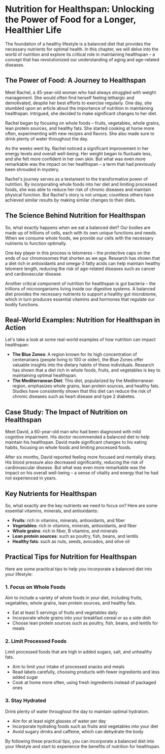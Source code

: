 # Nutrition for Healthspan: Unlocking the Power of Food for a Longer, Healthier Life

The foundation of a healthy lifestyle is a balanced diet that provides the necessary nutrients for optimal health. In this chapter, we will delve into the world of nutrition and explore its critical role in maintaining healthspan – a concept that has revolutionized our understanding of aging and age-related diseases.

## The Power of Food: A Journey to Healthspan

Meet Rachel, a 45-year-old woman who had always struggled with weight management. She would often find herself feeling lethargic and demotivated, despite her best efforts to exercise regularly. One day, she stumbled upon an article about the importance of nutrition in maintaining healthspan. Intrigued, she decided to make significant changes to her diet.

Rachel began by focusing on whole foods – fruits, vegetables, whole grains, lean protein sources, and healthy fats. She started cooking at home more often, experimenting with new recipes and flavors. She also made sure to drink plenty of water throughout the day.

As the weeks went by, Rachel noticed a significant improvement in her energy levels and overall well-being. Her weight began to fluctuate less, and she felt more confident in her own skin. But what was even more remarkable was the impact on her healthspan – a term that had previously been shrouded in mystery.

Rachel's journey serves as a testament to the transformative power of nutrition. By incorporating whole foods into her diet and limiting processed foods, she was able to reduce her risk of chronic diseases and maintain physical function. But Rachel's story is not unique; countless others have achieved similar results by making similar changes to their diets.

## The Science Behind Nutrition for Healthspan

So, what exactly happens when we eat a balanced diet? Our bodies are made up of trillions of cells, each with its own unique functions and needs. When we consume whole foods, we provide our cells with the necessary nutrients to function optimally.

One key player in this process is telomeres – the protective caps on the ends of our chromosomes that shorten as we age. Research has shown that a diet rich in antioxidants and omega-3 fatty acids can help maintain healthy telomere length, reducing the risk of age-related diseases such as cancer and cardiovascular disease.

Another critical component of nutrition for healthspan is gut bacteria – the trillions of microorganisms living inside our digestive systems. A balanced diet provides the necessary nutrients to support a healthy gut microbiome, which in turn produces essential vitamins and hormones that regulate our bodily functions.

## Real-World Examples: Nutrition for Healthspan in Action

Let's take a look at some real-world examples of how nutrition can impact healthspan:

*   **The Blue Zones**: A region known for its high concentration of centenarians (people living to 100 or older), the Blue Zones offer valuable insights into the dietary habits of these individuals. Research has shown that a diet rich in whole foods, fruits, and vegetables is key to maintaining optimal healthspan.
*   **The Mediterranean Diet**: This diet, popularized by the Mediterranean region, emphasizes whole grains, lean protein sources, and healthy fats. Studies have consistently shown that this diet can reduce the risk of chronic diseases such as heart disease and type 2 diabetes.

## Case Study: The Impact of Nutrition on Healthspan

Meet David, a 60-year-old man who had been diagnosed with mild cognitive impairment. His doctor recommended a balanced diet to help maintain his healthspan. David made significant changes to his eating habits, focusing on whole foods and limiting processed foods.

After six months, David reported feeling more focused and mentally sharp. His blood pressure also decreased significantly, reducing the risk of cardiovascular disease. But what was even more remarkable was the impact on his overall well-being – a sense of vitality and energy that he had not experienced in years.

## Key Nutrients for Healthspan

So, what exactly are the key nutrients we need to focus on? Here are some essential vitamins, minerals, and antioxidants:

*   **Fruits**: rich in vitamins, minerals, antioxidants, and fiber
*   **Vegetables**: rich in vitamins, minerals, antioxidants, and fiber
*   **Whole grains**: rich in fiber, B vitamins, and minerals
*   **Lean protein sources**: such as poultry, fish, beans, and lentils
*   **Healthy fats**: such as nuts, seeds, avocados, and olive oil

## Practical Tips for Nutrition for Healthspan

Here are some practical tips to help you incorporate a balanced diet into your lifestyle:

### 1. Focus on Whole Foods

Aim to include a variety of whole foods in your diet, including fruits, vegetables, whole grains, lean protein sources, and healthy fats.

*   Eat at least 5 servings of fruits and vegetables daily
*   Incorporate whole grains into your breakfast cereal or as a side dish
*   Choose lean protein sources such as poultry, fish, beans, and lentils for meals

### 2. Limit Processed Foods

Limit processed foods that are high in added sugars, salt, and unhealthy fats.

*   Aim to limit your intake of processed snacks and meals
*   Read labels carefully, choosing products with fewer ingredients and less added sugar
*   Cook at home more often, using fresh ingredients instead of packaged ones

### 3. Stay Hydrated

Drink plenty of water throughout the day to maintain optimal hydration.

*   Aim for at least eight glasses of water per day
*   Incorporate hydrating foods such as fruits and vegetables into your diet
*   Avoid sugary drinks and caffeine, which can dehydrate the body

By following these practical tips, you can incorporate a balanced diet into your lifestyle and start to experience the benefits of nutrition for healthspan.

